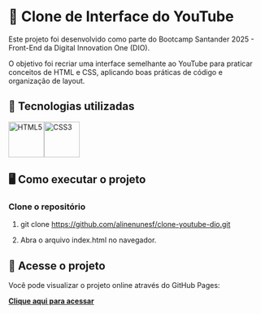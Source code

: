 # 🎥 Clone de Interface do YouTube

Este projeto foi desenvolvido como parte do Bootcamp Santander 2025 - Front-End da Digital Innovation One (DIO).

O objetivo foi recriar uma interface semelhante ao YouTube para praticar conceitos de HTML e CSS, aplicando boas práticas de código e organização de layout.

## 🚀 Tecnologias utilizadas

<img src="https://cdn.jsdelivr.net/gh/devicons/devicon/icons/html5/html5-original.svg" alt="HTML5" width="70"/><img src="https://cdn.jsdelivr.net/gh/devicons/devicon/icons/css3/css3-original.svg" alt="CSS3" width="70"/>

## 🖥 Como executar o projeto

### Clone o repositório

1. git clone https://github.com/alinenunesf/clone-youtube-dio.git

2. Abra o arquivo index.html no navegador.

## 🔗 Acesse o projeto

Você pode visualizar o projeto online através do GitHub Pages:

[**Clique aqui para acessar**](https://alinenunesf.github.io/clone-youtube-dio/)
